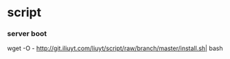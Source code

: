 # script

### server boot

wget -O - http://git.iliuyt.com/liuyt/script/raw/branch/master/install.sh| bash


